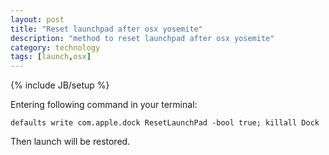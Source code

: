 ```yaml
---
layout: post
title: "Reset launchpad after osx yosemite"
description: "method to reset launchpad after osx yosemite"
category: technology
tags: [launch,osx]
---
```

{% include JB/setup %}



Entering following command in your terminal:

	defaults write com.apple.dock ResetLaunchPad -bool true; killall Dock
	

Then launch will be restored.

